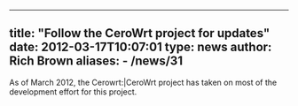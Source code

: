 
---
title: "Follow the CeroWrt project for updates"
date: 2012-03-17T10:07:01
type: news
author: Rich Brown
aliases:
    - /news/31
---
As of March 2012, the <link>Cerowrt:|CeroWrt</link> project has taken on
most of the development effort for this project.
